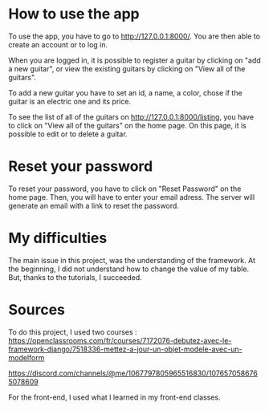 
# How to use the app

To use the app, you have to go to http://127.0.0.1:8000/.
You are then able to create an account or to log in.


When you are logged in, it is possible to register a guitar by clicking on "add a new guitar", or view the existing guitars by clicking on "View all of the guitars".

To add a new guitar you have to set an id, a name, a color, chose if the guitar is an electric one and its price.

To see the list of all of the guitars on http://127.0.0.1:8000/listing, you have to click on "View all of the guitars" on the home page. On this page, it is possible to edit or to delete a guitar.

# Reset your password
To reset your password, you have to click on "Reset Password" on the home page. Then, you will have to enter your email adress. The server will generate an email with a link to reset the password.


# My difficulties

The main issue in this project, was the understanding of the framework. At the beginning, I did not understand how to change the value of my table. But, thanks to the tutorials, I succeeded.

# Sources

To do this project, I used two courses :
https://openclassrooms.com/fr/courses/7172076-debutez-avec-le-framework-django/7518336-mettez-a-jour-un-objet-modele-avec-un-modelform

https://discord.com/channels/@me/1067797805965516830/1076570586765078609

For the front-end, I used what I learned in my front-end classes.
